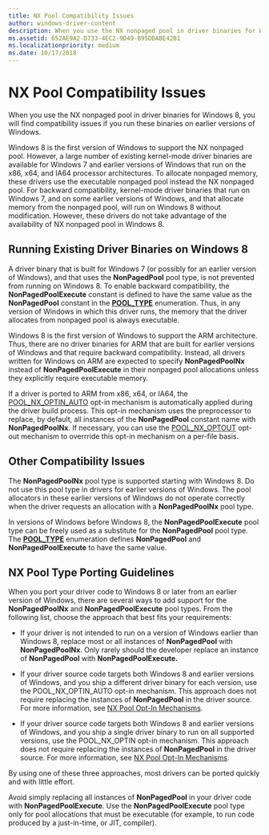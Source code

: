 ```yaml
---
title: NX Pool Compatibility Issues
author: windows-driver-content
description: When you use the NX nonpaged pool in driver binaries for Windows 8, you will find compatibility issues if you run these binaries on earlier versions of Windows.
ms.assetid: 652AE9A2-D733-4EC2-9D49-B95DDABE42B1
ms.localizationpriority: medium
ms.date: 10/17/2018
---
```


# NX Pool Compatibility Issues


When you use the NX nonpaged pool in driver binaries for Windows 8, you will find compatibility issues if you run these binaries on earlier versions of Windows.

Windows 8 is the first version of Windows to support the NX nonpaged pool. However, a large number of existing kernel-mode driver binaries are available for Windows 7 and earlier versions of Windows that run on the x86, x64, and IA64 processor architectures. To allocate nonpaged memory, these drivers use the executable nonpaged pool instead the NX nonpaged pool. For backward compatibility, kernel-mode driver binaries that run on Windows 7, and on some earlier versions of Windows, and that allocate memory from the nonpaged pool, will run on Windows 8 without modification. However, these drivers do not take advantage of the availability of NX nonpaged pool in Windows 8.

## Running Existing Driver Binaries on Windows 8


A driver binary that is built for Windows 7 (or possibly for an earlier version of Windows), and that uses the **NonPagedPool** pool type, is not prevented from running on Windows 8. To enable backward compatibility, the **NonPagedPoolExecute** constant is defined to have the same value as the **NonPagedPool** constant in the [**POOL\_TYPE**](https://msdn.microsoft.com/library/windows/hardware/ff559707) enumeration. Thus, in any version of Windows in which this driver runs, the memory that the driver allocates from nonpaged pool is always executable.

Windows 8 is the first version of Windows to support the ARM architecture. Thus, there are no driver binaries for ARM that are built for earlier versions of Windows and that require backward compatibility. Instead, all drivers written for Windows on ARM are expected to specify **NonPagedPoolNx** instead of **NonPagedPoolExecute** in their nonpaged pool allocations unless they explicitly require executable memory.

If a driver is ported to ARM from x86, x64, or IA64, the [POOL\_NX\_OPTIN\_AUTO](multiple-binary-opt-in-pool-nx-optin-auto.md) opt-in mechanism is automatically applied during the driver build process. This opt-in mechanism uses the preprocessor to replace, by default, all instances of the **NonPagedPool** constant name with **NonPagedPoolNx**. If necessary, you can use the [POOL\_NX\_OPTOUT](selective-opt-out-pool-nx-optout.md) opt-out mechanism to overrride this opt-in mechanism on a per-file basis.

## Other Compatibility Issues


The **NonPagedPoolNx** pool type is supported starting with Windows 8. Do not use this pool type in drivers for earlier versions of Windows. The pool allocators in these earlier versions of Windows do not operate correctly when the driver requests an allocation with a **NonPagedPoolNx** pool type.

In versions of Windows before Windows 8, the **NonPagedPoolExecute** pool type can be freely used as a substitute for the **NonPagedPool** pool type. The [**POOL\_TYPE**](https://msdn.microsoft.com/library/windows/hardware/ff559707) enumeration defines **NonPagedPool** and **NonPagedPoolExecute** to have the same value.

## NX Pool Type Porting Guidelines


When you port your driver code to Windows 8 or later from an earlier version of Windows, there are several ways to add support for the **NonPagedPoolNx** and **NonPagedPoolExecute** pool types. From the following list, choose the approach that best fits your requirements:

-   If your driver is not intended to run on a version of Windows earlier than Windows 8, replace most or all instances of **NonPagedPool** with **NonPagedPoolNx**. Only rarely should the developer replace an instance of **NonPagedPool** with **NonPagedPoolExecute.**

-   If your driver source code targets both Windows 8 and earlier versions of Windows, and you ship a different driver binary for each version, use the POOL\_NX\_OPTIN\_AUTO opt-in mechanism. This approach does not require replacing the instances of **NonPagedPool** in the driver source. For more information, see [NX Pool Opt-In Mechanisms](nx-pool-opt-in-mechanisms.md).

-   If your driver source code targets both Windows 8 and earlier versions of Windows, and you ship a single driver binary to run on all supported versions, use the POOL\_NX\_OPTIN opt-in mechanism. This approach does not require replacing the instances of **NonPagedPool** in the driver source. For more information, see [NX Pool Opt-In Mechanisms](nx-pool-opt-in-mechanisms.md).

By using one of these three approaches, most drivers can be ported quickly and with little effort.

Avoid simply replacing all instances of **NonPagedPool** in your driver code with **NonPagedPoolExecute**. Use the **NonPagedPoolExecute** pool type only for pool allocations that must be executable (for example, to run code produced by a just-in-time, or JIT, compiler).

 

 




